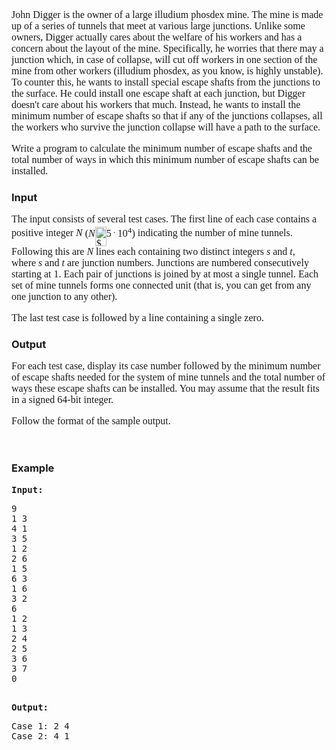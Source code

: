 <p style="font-family: Times; font-size: medium;">John Digger is the owner of a large illudium phosdex mine. The mine is made up of a series of tunnels that meet at various large junctions. Unlike some owners, Digger actually cares about the welfare of his workers and has a concern about the layout of the mine. Specifically, he worries that there may a junction which, in case of collapse, will cut off workers in one section of the mine from other workers (illudium phosdex, as you know, is highly unstable). To counter this, he wants to install special escape shafts from the junctions to the surface. He could install one escape shaft at each junction, but Digger doesn't care about his workers that much. Instead, he wants to install the minimum number of escape shafts so that if any of the junctions collapses, all the workers who survive the junction collapse will have a path to the surface.</p>
<p style="font-family: Times; font-size: medium;">Write a program to calculate the minimum number of escape shafts and the total number of ways in which this minimum number of escape shafts can be installed.</p>
<h3>Input</h3>
<p style="font-family: Times; font-size: medium;">The input consists of several test cases. The first line of each case contains a positive integer&nbsp;<span><em>N</em></span>&nbsp;<span>(<em>N</em><img src="file://5jjZf9Fd.png" border="0" alt="$ le$" width="18" height="31" align="MIDDLE">5<sup>&nbsp;.&nbsp;</sup>10<sup>4</sup>)</span>&nbsp;indicating the number of mine tunnels. Following this are&nbsp;<span><em>N</em></span>&nbsp;lines each containing two distinct integers&nbsp;<span><em>s</em></span>&nbsp;and&nbsp;<span><em>t</em></span>, where&nbsp;<span><em>s</em></span>&nbsp;and&nbsp;<span><em>t</em></span>&nbsp;are junction numbers. Junctions are numbered consecutively starting at 1. Each pair of junctions is joined by at most a single tunnel. Each set of mine tunnels forms one connected unit (that is, you can get from any one junction to any other).</p>
<p style="font-family: Times; font-size: medium;">The last test case is followed by a line containing a single zero.</p>
<h3>Output</h3>
<p style="font-family: Times; font-size: medium;">For each test case, display its case number followed by the minimum number of escape shafts needed for the system of mine tunnels and the total number of ways these escape shafts can be installed. You may assume that the result fits in a signed 64-bit integer.</p>
<p style="font-family: Times; font-size: medium;">Follow the format of the sample output.</p>
<p>&nbsp;</p>
<h3>Example</h3>
<pre><strong>Input:</strong>
<pre>9
1 3
4 1
3 5
1 2
2 6
1 5
6 3
1 6
3 2
6 
1 2
1 3
2 4
2 5
3 6
3 7
0</pre>
<strong>Output:</strong>
<pre>Case 1: 2 4
Case 2: 4 1</pre>
</pre>